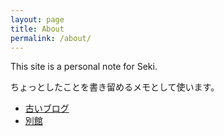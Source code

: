 ```yaml
---
layout: page
title: About
permalink: /about/
---
```


This site is a personal note for Seki.

ちょっとしたことを書き留めるメモとして使います。

<ul>
<li><a href="http://seki.sblo.jp/">古いブログ</a></li>
<li><a href="http://researchmap.jp/sekik/%E3%83%96%E3%83%AD%E3%82%B0/">別館</a></li>
</ul>

